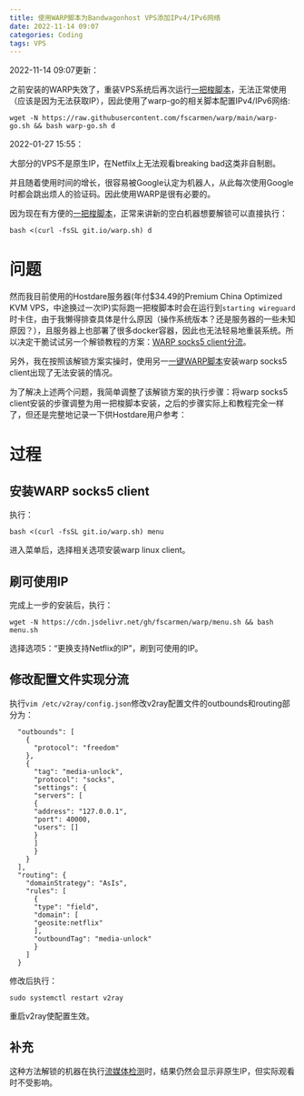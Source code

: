 ```yaml
---
title: 使用WARP脚本为Bandwagonhost VPS添加IPv4/IPv6网络
date: 2022-11-14 09:07
categories: Coding
tags: VPS
---
```


2022-11-14 09:07更新：

之前安装的WARP失效了，重装VPS系统后再次运行[一把梭脚本][1]，无法正常使用（应该是因为无法获取IP），因此使用了warp-go的相关脚本配置IPv4/IPv6网络:

`wget -N https://raw.githubusercontent.com/fscarmen/warp/main/warp-go.sh && bash warp-go.sh d`

<!-- more -->

2022-01-27 15:55：

大部分的VPS不是原生IP，在Netfilx上无法观看breaking bad这类非自制剧。

并且随着使用时间的增长，很容易被Google认定为机器人，从此每次使用Google时都会跳出烦人的验证码。因此使用WARP是很有必要的。

因为现在有方便的[一把梭脚本][1]，正常来讲新的空白机器想要解锁可以直接执行：

`bash <(curl -fsSL git.io/warp.sh) d`

#  问题

然而我目前使用的Hostdare服务器(年付$34.49的Premium China Optimized KVM VPS，中途换过一次IP)实际跑一把梭脚本时会在运行到`starting wireguard`时卡住，由于我懒得排查具体是什么原因（操作系统版本？还是服务器的一些未知原因？），且服务器上也部署了很多docker容器，因此也无法轻易地重装系统。所以决定干脆试试另一个解锁教程的方案：[WARP socks5 client分流][2]。

另外，我在按照该解锁方案实操时，使用另一[一键WARP脚本][3]安装warp socks5 client出现了无法安装的情况。

为了解决上述两个问题，我简单调整了该解锁方案的执行步骤：将warp socks5 client安装的步骤调整为用一把梭脚本安装，之后的步骤实际上和教程完全一样了，但还是完整地记录一下供Hostdare用户参考：

# 过程
## 安装WARP socks5 client

执行：

`bash <(curl -fsSL git.io/warp.sh) menu`

进入菜单后，选择相关选项安装warp linux client。
 
## 刷可使用IP

完成上一步的安装后，执行：

`wget -N https://cdn.jsdelivr.net/gh/fscarmen/warp/menu.sh && bash menu.sh`

选择选项5：“更换支持Netflix的IP”，刷到可使用的IP。

## 修改配置文件实现分流

执行`vim /etc/v2ray/config.json`修改v2ray配置文件的outbounds和routing部分为：

```
  "outbounds": [
    {
      "protocol": "freedom"
    },
    {
      "tag": "media-unlock",
      "protocol": "socks",
      "settings": {
      "servers": [
      {
      "address": "127.0.0.1",
      "port": 40000,
      "users": []
      }
      ]
      }
    }
  ], 
  "routing": {
    "domainStrategy": "AsIs",
    "rules": [
      {
      "type": "field",
      "domain": [
      "geosite:netflix"
      ],
      "outboundTag": "media-unlock"
      }
    ]
  }
```
修改后执行：

`sudo systemctl restart v2ray`

重启v2ray使配置生效。

## 补充

这种方法解锁的机器在执行[流媒体检测][3]时，结果仍然会显示非原生IP，但实际观看时不受影响。

[1]: https://github.com/P3TERX/warp.sh "Cloudflare WARP configuration script"
[2]: https://vpsxb.net/1069/ "继续解锁奈飞（七）-WARP socks5 client分流"
[3]: https://github.com/fscarmen/warp "【WGCF】连接CF WARP为服务器添加IPv4/IPv6网络"
[3]: https://github.com/sjlleo/netflix-verify "NETFLIX-VERIFY"

